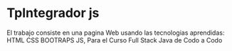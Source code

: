 # TpIntegrador js

El trabajo consiste en una pagina Web usando las tecnologias aprendidas: HTML CSS BOOTRAPS JS, Para el Curso Full Stack Java de Codo a Codo
